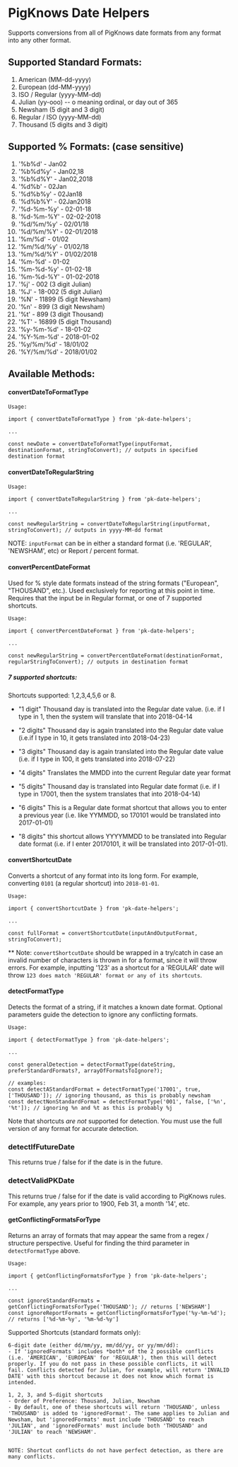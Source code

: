 # PigKnows Date Helpers

Supports conversions from all of PigKnows date formats from any format into any other format.

## Supported Standard Formats:
1. American (MM-dd-yyyy)
2. European (dd-MM-yyyy)
3. ISO / Regular (yyyy-MM-dd)
4. Julian (yy-ooo) -- o meaning ordinal, or day out of 365
5. Newsham (5 digit and 3 digit)
6. Regular / ISO (yyyy-MM-dd)
7. Thousand (5 digits and 3 digit)

## Supported % Formats: (case sensitive)
1. '%b%d' - Jan02
2. '%b%d%y' - Jan02,18
3. '%b%d%Y' - Jan02,2018
4. '%d%b' - 02Jan
5. '%d%b%y' - 02Jan18
6. '%d%b%Y' - 02Jan2018
7. '%d-%m-%y' - 02-01-18
8. '%d-%m-%Y' - 02-02-2018
9. '%d/%m/%y' - 02/01/18
10. '%d/%m/%Y' - 02-01/2018
11. '%m/%d' - 01/02
12. '%m/%d/%y' - 01/02/18
13. '%m/%d/%Y' - 01/02/2018
14. '%m-%d' - 01-02
15. '%m-%d-%y' - 01-02-18
16. '%m-%d-%Y' - 01-02-2018
17. '%j' - 002 (3 digit Julian)
18. '%J' - 18-002 (5 digit Julian)
19. '%N' - 11899 (5 digit Newsham)
20. '%n' - 899 (3 digit Newsham)
21. '%t' - 899 (3 digit Thousand)
22. '%T' - 16899 (5 digit Thousand)
24. '%y-%m-%d' - 18-01-02
25. '%Y-%m-%d' - 2018-01-02
26. '%y/%m/%d' - 18/01/02
27. '%Y/%m/%d' - 2018/01/02

## Available Methods:

#### convertDateToFormatType
    Usage:

    import { convertDateToFormatType } from 'pk-date-helpers';

    ...

    const newDate = convertDateToFormatType(inputFormat, destinationFormat, stringToConvert); // outputs in specified destination format

#### convertDateToRegularString
    Usage:

    import { convertDateToRegularString } from 'pk-date-helpers';

    ...

    const newRegularString = convertDateToRegularString(inputFormat, stringToConvert); // outputs in yyyy-MM-dd format

NOTE: `inputFormat` can be in either a standard format (i.e. 'REGULAR', 'NEWSHAM', etc) or Report / percent format.

#### convertPercentDateFormat
Used for % style date formats instead of the string formats ("European", "THOUSAND", etc.). Used exclusively for reporting at this point in time. Requires that the input be in Regular format, or one of 7 supported shortcuts.

    Usage:

    import { convertPercentDateFormat } from 'pk-date-helpers';

    ...

    const newRegularString = convertPercentDateFormat(destinationFormat, regularStringToConvert); // outputs in destination format

##### 7 supported shortcuts:
Shortcuts supported: 1,2,3,4,5,6 or 8.

- "1 digit" Thousand day is translated into the Regular date value. (i.e. if I type in 1, then the system will translate that into 2018-04-14

- "2 digits" Thousand day is again translated into the Regular date value (i.e.if I type in 10, it gets translated into 2018-04-23)

- "3 digits" Thousand day is again translated into the Regular date value (i.e. if I type in 100, it gets translated into 2018-07-22)

- "4 digits" Translates the MMDD into the current Regular date year format

- "5 digits" Thousand day is translated into Regular date format (i.e. if I type in 17001, then the system translates that into 2018-04-14)

- "6 digits" This is a Regular date format shortcut that allows you to enter a previous year (i.e. like YYMMDD, so 170101 would be translated into 2017-01-01)

- "8 digits" this shortcut allows YYYYMMDD to be translated into Regular date format (i.e. if I enter 20170101, it will be translated into 2017-01-01).

#### convertShortcutDate
Converts a shortcut of any format into its long form. For example, converting `0101` (a regular shortcut) into `2018-01-01`.

    Usage:

    import { convertShortcutDate } from 'pk-date-helpers';

    ...

    const fullFormat = convertShortcutDate(inputAndOutputFormat, stringToConvert);

** Note: `convertShortcutDate` should be wrapped in a try/catch in case an invalid number of characters is thrown in for a format, since it will throw errors. For example, inputting '123' as a shortcut for a 'REGULAR' date will throw `123 does match 'REGULAR' format or any of its shortcuts`.

#### detectFormatType
Detects the format of a string, if it matches a known date format. Optional parameters guide the detection to ignore any conflicting formats.

    Usage:

    import { detectFormatType } from 'pk-date-helpers';

    ...

    const generalDetection = detectFormatType(dateString, preferStandardFormats?, arrayOfFormatsToIgnore?);

    // examples:
    const detectAStandardFormat = detectFormatType('17001', true, ['THOUSAND']); // ignoring thousand, as this is probably newsham
    const detectNonStandardFormat = detectFormatType('001', false, ['%n', '%t']); // ignoring %n and %t as this is probably %j

Note that shortcuts *are not* supported for detection. You must use the full version of any format for accurate detection.

### detectIfFutureDate
This returns true / false for if the date is in the future.

### detectValidPKDate
This returns true / false for if the date is valid according to PigKnows rules. For example, any years prior to 1900, Feb 31, a month '14', etc.

#### getConflictingFormatsForType
Returns an array of formats that may appear the same from a regex / structure perspective. Useful for finding the third parameter in `detectFormatType` above.

    Usage:

    import { getConflictingFormatsForType } from 'pk-date-helpers';

    ...

    const ignoreStandardFormats = getConflictingFormatsForType('THOUSAND'); // returns ['NEWSHAM']
    const ignoreReportFormats = getConflictingFormatsForType('%y-%m-%d'); // returns ['%d-%m-%y', '%m-%d-%y']

Supported Shortcuts (standard formats only):

```
6-digit date (either dd/mm/yy, mm/dd/yy, or yy/mm/dd):
- If 'ignoredFormats' includes *both* of the 2 possible conflicts (i.e. 'AMERICAN', 'EUROPEAN' for 'REGULAR'), then this will detect properly. If you do not pass in these possible conflicts, it will fail. Conflicts detected for Julian, for example, will return 'INVALID DATE' with this shortcut because it does not know which format is intended.

1, 2, 3, and 5-digit shortcuts
- Order of Preference: Thousand, Julian, Newsham
- By default, one of these shortcuts will return 'THOUSAND', unless 'THOUSAND' is added to 'ignoredFormat'. The same applies to Julian and Newsham, but 'ignoredFormats' must include 'THOUSAND' to reach 'JULIAN', and 'ignoredFormats' must include both 'THOUSAND' and 'JULIAN' to reach 'NEWSHAM'.


NOTE: Shortcut conflicts do not have perfect detection, as there are many conflicts.
